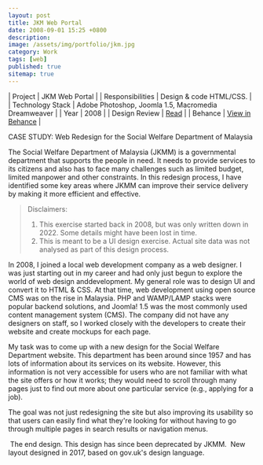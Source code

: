```yaml
---
layout: post
title: JKM Web Portal
date: 2008-09-01 15:25 +0800
description:
image: /assets/img/portfolio/jkm.jpg
category: Work
tags: [web]
published: true
sitemap: true
---
```


| Project | JKM Web Portal |
| Responsibilities | Design & code HTML/CSS. |
| Technology Stack | Adobe Photoshop, Joomla 1.5, Macromedia Dreamweaver |
| Year | 2008 | 
| Design Review | [Read](/posts/design-review-jkm-web-portal/) |
| Behance | [View in Behance](https://www.behance.net/gallery/175210039/Case-Study-JKM) |

CASE STUDY: Web Redesign for the Social Welfare Department of Malaysia

The Social Welfare Department of Malaysia (JKMM) is a governmental department that supports the people in need. It needs to provide services to its citizens and also has to face many challenges such as limited budget, limited manpower and other constraints. In this redesign process, I have identified some key areas where JKMM can improve their service delivery by making it more efficient and effective.

> Disclaimers: 
> 1) This exercise started back in 2008, but was only written down in 2022. Some details might have been lost in time. 
> 2) This is meant to be a UI design exercise. Actual site data was not analysed as part of this design process. 

In 2008, I joined a local web development company as a web designer. I was just starting out in my career and had only just begun to explore the world of web design anddevelopment. My general role was to design UI and convert it to HTML & CSS. At that time, web development using open source CMS was on the rise in Malaysia. PHP and WAMP/LAMP stacks were popular backend solutions, and Joomla! 1.5 was the most commonly used content management system (CMS). The company did not have any designers on staff, so I worked closely with the developers to create their website and create mockups for each page. 

My task was to come up with a new design for the Social Welfare Department website. This department has been around since 1957 and has lots of information about its services on its website. However, this information is not very accessible for users who are not familiar with what the site offers or how it works; they would need to scroll through many pages just to find out more about one particular service (e.g., applying for a job). 

The goal was not just redesigning the site but also improving its usability so that users can easily find what they're looking for without having to go through multiple pages in search results or navigation menus.

<image>
The end design. This design has since been deprecated by JKMM.

<image>
New layout designed in 2017, based on gov.uk's design language.